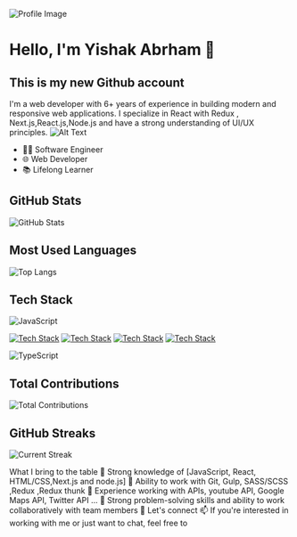 ![Profile Image](https://i.imgur.com/Bd44LFn.png)

# Hello, I'm Yishak Abrham 👋

## This is my new Github account

I'm a web developer with 6+ years of experience in building modern and responsive web applications. I specialize in React with Redux , Next.js,React.js,Node.js and have a strong understanding of UI/UX principles.
![Alt Text](https://media.giphy.com/media/26tn33aiTi1jkl6H6/giphy.gif)

- 👨‍💻 Software Engineer
- 🌐 Web Developer
- 📚 Lifelong Learner

## GitHub Stats

![GitHub Stats](https://github-readme-stats.vercel.app/api?username=yishak621&show_icons=true)

## Most Used Languages

![Top Langs](https://github-readme-stats.vercel.app/api/top-langs/?username=yishak621&layout=compact)

## Tech Stack

![JavaScript](https://img.shields.io/badge/Tech-Stack-blue?style=for-the-badge&logo=javascript)

[![Tech Stack](https://img.shields.io/badge/Frontend-React.js-blue?style=for-the-badge&logo=react)](https://reactjs.org/)
[![Tech Stack](https://img.shields.io/badge/Frontend-Next.js-black?style=for-the-badge&logo=next.js)](https://nextjs.org/)
[![Tech Stack](https://img.shields.io/badge/Backend-Express.js-green?style=for-the-badge&logo=express)](https://expressjs.com/)
[![Tech Stack](https://img.shields.io/badge/Backend-Node.js-green?style=for-the-badge&logo=node.js)](https://nodejs.org/)

![TypeScript](https://img.shields.io/badge/Tech-Stack-blue?style=for-the-badge&logo=typescript)

<!-- Add more badges for other technologies -->

## Total Contributions

![Total Contributions](https://github-profile-summary-cards.vercel.app/api/cards/profile-details?username=yishak621&theme=github_dark)

## GitHub Streaks

![Current Streak](https://github-readme-streak-stats.herokuapp.com/?user=yishak621&currStreakLabel=4395DD&ring=4395DD&currStreakNum=4395DD&sideNums=4395DD&dates=4395DD)

What I bring to the table
🔭 Strong knowledge of [JavaScript, React, HTML/CSS,Next.js and node.js]
👯 Ability to work with Git, Gulp, SASS/SCSS ,Redux ,Redux thunk
🔭 Experience working with APIs, youtube API, Google Maps API, Twitter API ...
👯 Strong problem-solving skills and ability to work collaboratively with team members
💬 Let's connect
📫 If you're interested in working with me or just want to chat, feel free to
